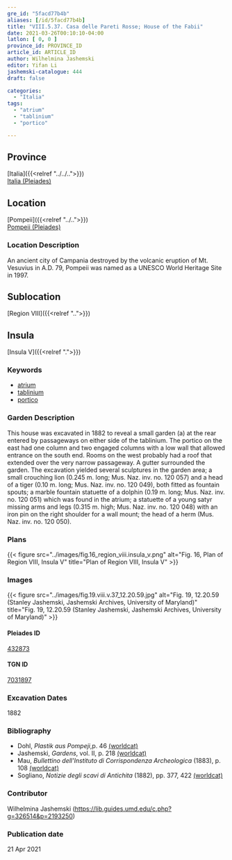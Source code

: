 ```yaml
---
gre_id: "5facd77b4b"
aliases: [/id/5facd77b4b]
title: "VIII.5.37. Casa delle Pareti Rosse; House of the Fabii"
date: 2021-03-26T00:10:10-04:00
latlon: [ 0, 0 ]
province_id: PROVINCE_ID
article_id: ARTICLE_ID
author: Wilhelmina Jashemski
editor: Yifan Li
jashemski-catalogue: 444
draft: false

categories:
  - "Italia"
tags:
  - "atrium"
  - "tablinium"
  - "portico"

---
```


## Province
[Italia]({{<relref "../../..">}}) \
[Italia (Pleiades)](https://pleiades.stoa.org/places/1052)

## Location
[Pompeii]({{<relref "../..">}}) \
[Pompeii (Pleiades)](https://pleiades.stoa.org/places/433032)

### Location Description
An ancient city of Campania destroyed by the volcanic eruption of Mt. Vesuvius in A.D. 79, Pompeii was named as a UNESCO World Heritage Site in 1997.

## Sublocation
[Region VIII]({{<relref "..">}})

## Insula
[Insula V]({{<relref ".">}})

### Keywords
 - [atrium](http://vocab.getty.edu/page/aat/300004097)
 - [tablinium](http://vocab.getty.edu/page/aat/300004180)
 - [portico](http://vocab.getty.edu/page/aat/300004145)

### Garden Description
This house was excavated in 1882 to reveal a small garden (a) at the rear entered by passageways on either side of the tablinium. The portico on the east had one column and two engaged columns with a low wall that allowed entrance on the south end. Rooms on the west probably had a roof that extended over the very narrow passageway. A gutter surrounded the garden. The excavation yielded several sculptures in the garden area; a small crouching lion (0.245 m. long; Mus. Naz. inv. no. 120 057) and a head of a tiger (0.10 m. long; Mus. Naz. inv. no. 120 049), both fitted as fountain spouts; a marble fountain statuette of a dolphin (0.19 m. long; Mus. Naz. inv. no. 120 051) which was found in the atrium; a statuette of a young satyr missing arms and legs (0.315 m. high; Mus. Naz. inv. no. 120 048) with an iron pin on the right shoulder for a wall mount; the head of a herm (Mus. Naz. inv. no. 120 050).

### Plans
{{< figure src="../images/fig.16_region_viii.insula_v.png" alt="Fig. 16, Plan of  Region VIII, Insula V" title="Plan of  Region VIII, Insula V" >}}

### Images
{{< figure src="../images/fig.19.viii.v.37_12.20.59.jpg" alt="Fig. 19, 12.20.59 (Stanley Jashemski, Jashemski Archives, University of Maryland)" title="Fig. 19, 12.20.59 (Stanley Jashemski, Jashemski Archives, University of Maryland)" >}}


#### Pleiades ID
[432873](https://pleiades.stoa.org/places/538911200)

#### TGN ID
[7031897](http://vocab.getty.edu/page/tgn/2053030)

###  Excavation Dates
1882

### Bibliography
* Dohl, *Plastik aus Pompeji*,p. 46 [(worldcat)](http://www.worldcat.org/oclc/52662796)
* Jashemski, *Gardens*, vol. II, p. 218 [(worldcat)](http://www.worldcat.org/oclc/1113367431)
* Mau, *Bullettino dell'Instituto di Corrispondenza Archeologica* (1883), p. 108 [(worldcat)](http://www.worldcat.org/oclc/823239162)
* Sogliano, *Notizie degli scavi di Antichita* (1882), pp. 377, 422 [(worldcat)](http://www.worldcat.org/oclc/638883283)

### Contributor
Wilhelmina Jashemski (https://lib.guides.umd.edu/c.php?g=326514&p=2193250)

### Publication date

21 Apr 2021
